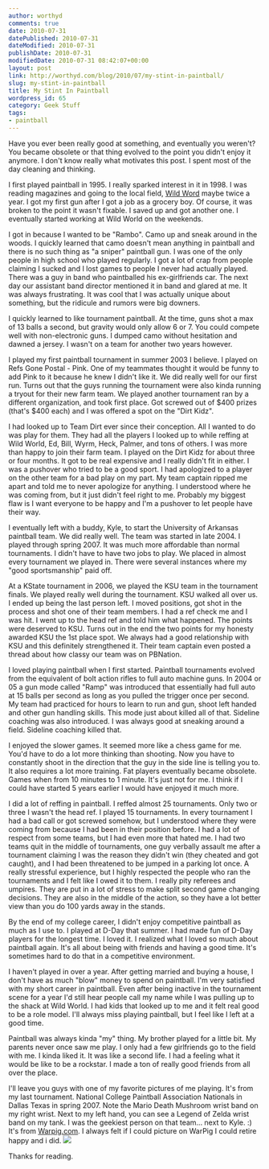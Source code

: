 ```yaml
---
author: worthyd
comments: true
date: 2010-07-31 
datePublished: 2010-07-31  
dateModified: 2010-07-31 
publishDate: 2010-07-31  
modifiedDate: 2010-07-31 08:42:07+00:00
layout: post
link: http://worthyd.com/blog/2010/07/my-stint-in-paintball/
slug: my-stint-in-paintball
title: My Stint In Paintball
wordpress_id: 65
category: Geek Stuff 
tags:
- paintball
---
```


Have you ever been really good at something, and eventually you weren't?  You became obsolete or that thing evolved to the point you didn't enjoy it anymore.  I don't know really what motivates this post.  I spent most of the day cleaning and thinking.  

I first played paintball in 1995. I really sparked interest in it in 1998.  I was reading magazines and going to the local field, [Wild Word](http://wildworldpaintball.com/) maybe twice a year.  I got my first gun after I got a job as a grocery boy. Of course, it was broken to the point it wasn't fixable.  I saved up and got another one. I eventually started working at Wild World on the weekends. 
<!-- more -->

I got in because I wanted to be "Rambo". Camo up and sneak around in the woods. I quickly learned that camo doesn't mean anything in paintball and there is no such thing as "a sniper" paintball gun. I was one of the only people in high school who played regularly. I got a lot of crap from people claiming I sucked and I lost games to people I never had actually played.  There was a guy in band who paintballed his ex-girlfriends car. The next day our assistant band director mentioned it in band and glared at me.  It was always frustrating.  It was cool that I was actually unique about something, but the ridicule and rumors were big downers.

I quickly learned to like tournament paintball. At the time, guns shot a max of 13 balls a second, but gravity would only allow 6 or 7.  You could compete well with non-electronic guns.  I dumped camo without hesitation and dawned a jersey.  I wasn't on a team for another two years however.  

I played my first paintball tournament in summer 2003 I believe.  I played on Refs Gone Postal - Pink.  One of my teammates thought it would be funny to add Pink to it because he knew I didn't like it.   We did really well for our first run.  Turns out that the guys running the tournament were also kinda running a tryout for their new farm team.  We played another tournament ran by a different organization, and took first place. Got screwed out of $400 prizes (that's $400 each) and I was offered a spot on the "Dirt Kidz".

I had looked up to Team Dirt ever since their conception. All I wanted to do was play for them.  They had all the players I looked up to while reffing at Wild World, Ed, Bill, Wyrm, Heck, Palmer, and tons of others.  I was more than happy to join their farm team.  I played on the Dirt Kidz for about three or four months.  It got to be real expensive and I really didn't fit in either.  I was a pushover who tried to be a good sport.  I had apologized to a player on the other team for a bad play on my part.  My team captain ripped me apart and told me to never apologize for anything.  I understood where he was coming from, but it just didn't feel right to me.  Probably my biggest flaw is I want everyone to be happy and I'm a pushover to let people have their way.

I eventually left with a buddy, Kyle, to start the University of Arkansas paintball team.  We did really well.  The team was started in late 2004. I played through spring 2007.  It was much more affordable than normal tournaments.  I didn't have to have two jobs to play.  We placed in almost every tournament we played in.  There were several instances where my "good sportsmanship" paid off.

At a KState tournament in 2006, we played the KSU team in the tournament finals.  We played really well during the tournament.  KSU walked all over us.  I ended up being the last person left. I moved positions, got shot in the process and shot one of their team members. I had a ref check me and I was hit.  I went up to the head ref and told him what happened.  The points were deserved to KSU.  Turns out in the end the two points for my honesty awarded KSU the 1st place spot.  We always had a good relationship with KSU and this definitely strengthened it.  Their team captain even posted a thread about how classy our team was on PBNation.  

I loved playing paintball when I first started.  Paintball tournaments evolved from the equivalent of bolt action rifles to full auto machine guns.  In 2004 or 05 a gun mode called "Ramp" was introduced that essentially had full auto at 15 balls per second as long as you pulled the trigger once per second. My team had practiced for hours to learn to run and gun, shoot left handed and other gun handling skills.  This mode just about killed all of that.  Sideline coaching was also introduced.  I was always good at sneaking around a field. Sideline coaching killed that. 

I enjoyed the slower games.  It seemed more like a chess game for me. You'd have to do a lot more thinking than shooting. Now you have to constantly shoot in the direction that the guy in the side line is telling you to.  It also requires a lot more training.  Fat players eventually became obsolete.  Games when from 10 minutes to 1 minute.  It's just not for me.  I think if I could have started 5 years earlier I would have enjoyed it much more.

I did a lot of reffing in paintball. I reffed almost 25 tournaments.  Only two or three I wasn't the head ref.  I played 15 tournaments.  In every tournament I had a bad call or got screwed somehow, but I understood where they were coming from because I had been in their position before.  I had a lot of respect from some teams, but I had even more that hated me.  I had two teams quit in the middle of tournaments, one guy verbally assault me after a tournament claiming I was the reason they didn't win (they cheated and got caught), and I had been threatened to be jumped in a parking lot once.  A really stressful experience, but I highly respected the people who ran the tournaments and I felt like I owed it to them.  I really pity referees and umpires. They are put in a lot of stress to make split second game changing decisions. They are also in the middle of the action, so they have a lot better view than you do 100 yards away in the stands.

By the end of my college career, I didn't enjoy competitive paintball as much as I use to.  I played at D-Day that summer.  I had made fun of D-Day players for the longest time.  I loved it. I realized what I loved so much about paintball again.   It's all about being with friends and having a good time. It's sometimes hard to do that in a competitive environment. 

I haven't played in over a year.  After getting married and buying a house, I don't have as much "blow" money to spend on paintball.  I'm very satisfied with my short career in paintball.  Even after being inactive in the tournament scene for a year I'd still hear people call my name while I was pulling up to the shack at Wild World. I had kids that looked up to me and it felt real good to be a role model.  I'll always miss playing paintball, but I feel like I left at a good time. 

Paintball was always kinda "my" thing. My brother played for a little bit. My parents never once saw me play.  I only had a few girlfriends go to the field with me.  I kinda liked it. It was like a second life.  I had a feeling what it would be like to be a rockstar.  I made a ton of really good friends from all over the place. 

I'll leave you guys with one of my favorite pictures of me playing. It's from my last tournament. National College Paintball Association Nationals in Dallas Texas in spring 2007.  Note the Mario Death Mushroom wrist band on my right wrist. Next to my left hand, you can see a Legend of Zelda wrist band on my tank. I was the geekiest person on that team... next to Kyle. :)  It's from [Warpig.com](http://warpig.com/).  I always felt if I could picture on WarPig I could retire happy and i did. 
[![](http://blog.worthyd.com/wp-content/uploads/2010/07/n20601938_32412763_6043.jpg)](http://blog.worthyd.com/wp-content/uploads/2010/07/n20601938_32412763_6043.jpg)

Thanks for reading.
